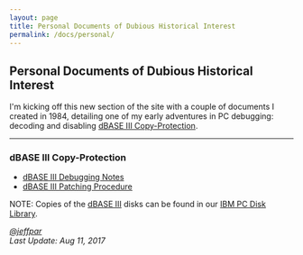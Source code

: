 ```yaml
---
layout: page
title: Personal Documents of Dubious Historical Interest
permalink: /docs/personal/
---
```


Personal Documents of Dubious Historical Interest
-------------------------------------------------

I'm kicking off this new section of the site with a couple of documents I created in 1984, detailing one of my early
adventures in PC debugging: decoding and disabling [dBASE III Copy-Protection](#dbase-iii-copy-protection).

---

### dBASE III Copy-Protection

* [dBASE III Debugging Notes](/pubs/docs/personal/1984-09-16--DBASE_III_DEBUG.pdf)
* [dBASE III Patching Procedure](/pubs/docs/personal/1984-09-25--DBASE_III_PATCH.pdf)

NOTE: Copies of the [dBASE III](/disks/pcx86/apps/other/dbase3/1.0/) disks can be found in our [IBM PC Disk Library](/disks/pcx86/).

*[@jeffpar](http://jeffpar.com)*  
*Last Update: Aug 11, 2017*
